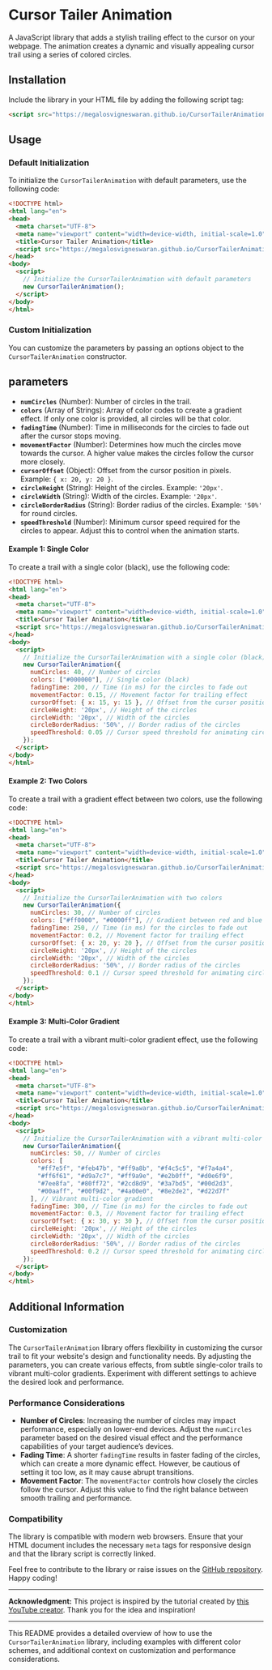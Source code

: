 # Cursor Tailer Animation

A JavaScript library that adds a stylish trailing effect to the cursor on your webpage. The animation creates a dynamic and visually appealing cursor trail using a series of colored circles.

## Installation

Include the library in your HTML file by adding the following script tag:

```html
<script src="https://megalosvigneswaran.github.io/CursorTailerAnimation/CursorTailerAnimation.js"></script>
```

## Usage

### Default Initialization

To initialize the `CursorTailerAnimation` with default parameters, use the following code:

```html
<!DOCTYPE html>
<html lang="en">
<head>
  <meta charset="UTF-8">
  <meta name="viewport" content="width=device-width, initial-scale=1.0">
  <title>Cursor Tailer Animation</title>
  <script src="https://megalosvigneswaran.github.io/CursorTailerAnimation/CursorTailerAnimation.js"></script>
</head>
<body>
  <script>
    // Initialize the CursorTailerAnimation with default parameters
    new CursorTailerAnimation();
  </script>
</body>
</html>
```

### Custom Initialization

You can customize the parameters by passing an options object to the `CursorTailerAnimation` constructor. 

## parameters

- **`numCircles`** (Number): Number of circles in the trail.
- **`colors`** (Array of Strings): Array of color codes to create a gradient effect. If only one color is provided, all circles will be that color.
- **`fadingTime`** (Number): Time in milliseconds for the circles to fade out after the cursor stops moving.
- **`movementFactor`** (Number): Determines how much the circles move towards the cursor. A higher value makes the circles follow the cursor more closely.
- **`cursorOffset`** (Object): Offset from the cursor position in pixels. Example: `{ x: 20, y: 20 }`.
- **`circleHeight`** (String): Height of the circles. Example: `'20px'`.
- **`circleWidth`** (String): Width of the circles. Example: `'20px'`.
- **`circleBorderRadius`** (String): Border radius of the circles. Example: `'50%'` for round circles.
- **`speedThreshold`** (Number): Minimum cursor speed required for the circles to appear. Adjust this to control when the animation starts.

#### Example 1: Single Color

To create a trail with a single color (black), use the following code:

```html
<!DOCTYPE html>
<html lang="en">
<head>
  <meta charset="UTF-8">
  <meta name="viewport" content="width=device-width, initial-scale=1.0">
  <title>Cursor Tailer Animation</title>
  <script src="https://megalosvigneswaran.github.io/CursorTailerAnimation/CursorTailerAnimation.js"></script>
</head>
<body>
  <script>
    // Initialize the CursorTailerAnimation with a single color (black)
    new CursorTailerAnimation({
      numCircles: 40, // Number of circles
      colors: ["#000000"], // Single color (black)
      fadingTime: 200, // Time (in ms) for the circles to fade out
      movementFactor: 0.15, // Movement factor for trailing effect
      cursorOffset: { x: 15, y: 15 }, // Offset from the cursor position
      circleHeight: '20px', // Height of the circles
      circleWidth: '20px', // Width of the circles
      circleBorderRadius: '50%', // Border radius of the circles
      speedThreshold: 0.05 // Cursor speed threshold for animating circles
    });
  </script>
</body>
</html>
```

#### Example 2: Two Colors

To create a trail with a gradient effect between two colors, use the following code:

```html
<!DOCTYPE html>
<html lang="en">
<head>
  <meta charset="UTF-8">
  <meta name="viewport" content="width=device-width, initial-scale=1.0">
  <title>Cursor Tailer Animation</title>
  <script src="https://megalosvigneswaran.github.io/CursorTailerAnimation/CursorTailerAnimation.js"></script>
</head>
<body>
  <script>
    // Initialize the CursorTailerAnimation with two colors
    new CursorTailerAnimation({
      numCircles: 30, // Number of circles
      colors: ["#ff0000", "#0000ff"], // Gradient between red and blue
      fadingTime: 250, // Time (in ms) for the circles to fade out
      movementFactor: 0.2, // Movement factor for trailing effect
      cursorOffset: { x: 20, y: 20 }, // Offset from the cursor position
      circleHeight: '20px', // Height of the circles
      circleWidth: '20px', // Width of the circles
      circleBorderRadius: '50%', // Border radius of the circles
      speedThreshold: 0.1 // Cursor speed threshold for animating circles
    });
  </script>
</body>
</html>
```

#### Example 3: Multi-Color Gradient

To create a trail with a vibrant multi-color gradient effect, use the following code:

```html
<!DOCTYPE html>
<html lang="en">
<head>
  <meta charset="UTF-8">
  <meta name="viewport" content="width=device-width, initial-scale=1.0">
  <title>Cursor Tailer Animation</title>
  <script src="https://megalosvigneswaran.github.io/CursorTailerAnimation/CursorTailerAnimation.js"></script>
</head>
<body>
  <script>
    // Initialize the CursorTailerAnimation with a vibrant multi-color gradient
    new CursorTailerAnimation({
      numCircles: 50, // Number of circles
      colors: [
        "#ff7e5f", "#feb47b", "#ff9a8b", "#f4c5c5", "#f7a4a4", 
        "#ff6f61", "#d9a7c7", "#ff9a9e", "#e2b0ff", "#d0e6f9", 
        "#7ee8fa", "#80ff72", "#2cd8d9", "#3a7bd5", "#00d2d3", 
        "#00aaff", "#00f9d2", "#4a00e0", "#8e2de2", "#d22d7f"
      ], // Vibrant multi-color gradient
      fadingTime: 300, // Time (in ms) for the circles to fade out
      movementFactor: 0.3, // Movement factor for trailing effect
      cursorOffset: { x: 30, y: 30 }, // Offset from the cursor position
      circleHeight: '20px', // Height of the circles
      circleWidth: '20px', // Width of the circles
      circleBorderRadius: '50%', // Border radius of the circles
      speedThreshold: 0.2 // Cursor speed threshold for animating circles
    });
  </script>
</body>
</html>
```

## Additional Information

### Customization

The `CursorTailerAnimation` library offers flexibility in customizing the cursor trail to fit your website's design and functionality needs. By adjusting the parameters, you can create various effects, from subtle single-color trails to vibrant multi-color gradients. Experiment with different settings to achieve the desired look and performance.

### Performance Considerations

- **Number of Circles**: Increasing the number of circles may impact performance, especially on lower-end devices. Adjust the `numCircles` parameter based on the desired visual effect and the performance capabilities of your target audience’s devices.
- **Fading Time**: A shorter `fadingTime` results in faster fading of the circles, which can create a more dynamic effect. However, be cautious of setting it too low, as it may cause abrupt transitions.
- **Movement Factor**: The `movementFactor` controls how closely the circles follow the cursor. Adjust this value to find the right balance between smooth trailing and performance.

### Compatibility

The library is compatible with modern web browsers. Ensure that your HTML document includes the necessary `meta` tags for responsive design and that the library script is correctly linked.

Feel free to contribute to the library or raise issues on the [GitHub repository](https://github.com/MegalosVigneswaran/CursorTailerAnimation). Happy coding!

---

**Acknowledgment:**
This project is inspired by the tutorial created by [this YouTube creator](https://www.youtube.com/watch?v=7eE8xPyXSR4&t=2s). Thank you for the idea and inspiration!

---

This README provides a detailed overview of how to use the `CursorTailerAnimation` library, including examples with different color schemes, and additional context on customization and performance considerations.
